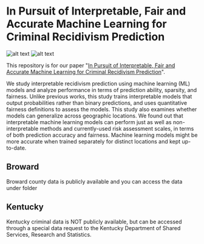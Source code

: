 # In Pursuit of Interpretable, Fair and Accurate Machine Learning for Criminal Recidivism Prediction

![alt text](https://github.com/BeanHam/interpretable-machine-learning/blob/master/visualizations/baseline_tables/comb_baseline.png)
![alt text](https://github.com/BeanHam/interpretable-machine-learning/blob/master/visualizations/baseline_tables/comb_interpretable.png)

This repository is for our paper "[In Pursuit of Interpretable, Fair and Accurate Machine Learning for Criminal Recidivism Prediction](https://arxiv.org/pdf/2005.04176.pdf)".

We study interpretable recidivism prediction using machine learning (ML) models and analyze performance in terms of prediction ability, sparsity, and fairness. Unlike previous works, this study trains interpretable models that output probabilities rather than binary predictions, and uses quantitative fairness definitions to assess the models. This study also examines whether models can generalize across geographic locations. We found out that interpretable machine learning models can perform just as well as non-interpretable methods and currently-used risk assessment scales, in terms of both prediction accuracy and fairness. Machine learning models might be more accurate when trained separately for distinct locations and kept up-to-date.

## Broward
Broward county data is publicly available and you can access the data under folder 

## Kentucky
Kentucky criminal data is NOT publicly available, but can be accessed through a special data request to the Kentucky Department of Shared Services, Research and Statistics. 
